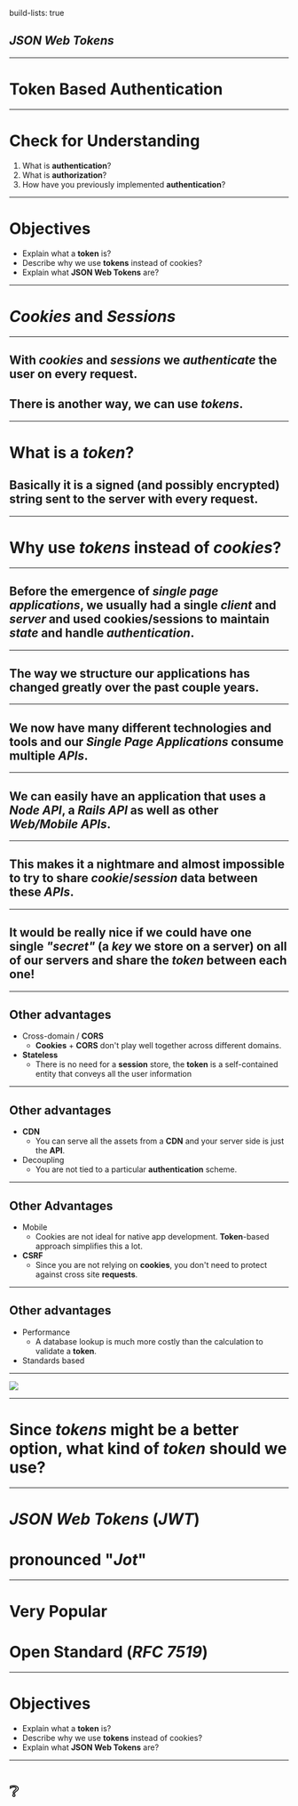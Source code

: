 build-lists: true

## *JSON Web Tokens*

---

# Token Based Authentication

---

# Check for Understanding

1.  What is **authentication**?
2.  What is **authorization**?
3.  How have you previously implemented **authentication**?

---

# Objectives

- Explain what a **token** is?
- Describe why we use **tokens** instead of cookies?
- Explain what **JSON Web Tokens** are?

---

# *Cookies* and *Sessions*

---

## With *cookies* and *sessions* we *authenticate* the user on every request.
## There is another way, we can use *tokens*.

---

# What is a *token*?
## Basically it is a signed (and possibly encrypted) string sent to the server with every request.

---

# Why use *tokens* instead of *cookies*?

---

## Before the emergence of *single page applications*, we usually had a single *client* and *server* and used cookies/sessions to maintain *state* and handle *authentication*.

---

## The way we structure our applications has changed greatly over the past couple years.

---

## We now have many different technologies and tools and our *Single Page Applications* consume multiple *APIs*.

---

## We can easily have an application that uses a *Node API*, a *Rails API* as well as other *Web/Mobile APIs*.

---

## This makes it a nightmare and almost impossible to try to share *cookie*/*session* data between these *APIs*.

---

## It would be really nice if we could have one single *"secret"* (a *key* we store on a server) on all of our servers and share the *token* between each one!

---

## Other advantages
- Cross-domain / **CORS**
  - **Cookies** + **CORS** don't play well together across different domains.
- **Stateless**
  - There is no need for a **session** store, the **token** is a self-contained entity that conveys all the user information

---

## Other advantages
- **CDN**
  - You can serve all the assets from a **CDN** and your server side is just the **API**.
- Decoupling
  - You are not tied to a particular **authentication** scheme.

---

## Other Advantages
- Mobile
  - Cookies are not ideal for native app development.  **Token**-based approach simplifies this a lot.
- **CSRF**
  - Since you are not relying on **cookies**, you don't need to protect against cross site **requests**.

---

## Other advantages

- Performance
  - A database lookup is much more costly than the calculation to validate a **token**.
- Standards based

---

![](https://dl.dropboxusercontent.com/u/21665105/cookie-token-auth.png)

---

# Since *tokens* might be a better option, what kind of *token* should we use?

---
# *JSON Web Tokens* (*JWT*)  
# pronounced "*Jot*"
---
# Very Popular
# Open Standard (*RFC 7519*)

---

# Objectives
- Explain what a **token** is?
- Describe why we use **tokens** instead of cookies?
- Explain what **JSON Web Tokens** are?

---

# ​:grey_question:​
